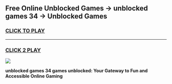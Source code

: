
## Free Online Unblocked Games → unblocked games 34 → Unblocked Games
<h3>
<a href="https://premium.freeplayer.one?title=unblocked_games_34&ref=21F">CLICK TO PLAY</a></h3>
<hr>

<h3>
<a href="https://premium.freeplayer.one?title=unblocked_games_34&ref=21F">CLICK 2 PLAY</a>
  
</h3>

<a href="https://premium.freeplayer.one?title=unblocked_games_34&ref=21F/"><img src="https://clearcache.store/games.png"></a>


**unblocked games 34 games unblocked: Your Gateway to Fun and Accessible Online Gaming**

